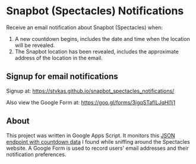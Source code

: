 # Snapbot (Spectacles) Notifications
Receive an email notification about Snapbot (Spectacles) when:
1. A new countdown begins, includes the date and time when the location will be revealed.
2. The Snapbot location has been revealed, includes the approximate address of the location in the email.

## Signup for email notifications

Signup at: https://stvkas.github.io/snapbot_spectacles_notifications/

Also view the Google Form at: https://goo.gl/forms/3igqSTafILJqHl1j1

## About
This project was written in Google Apps Script. It monitors this [JSON endpoint with countdown data](https://spectacles.com/locations) I found while sniffing around the Spectacles website. A Google Form is used to record users' email addresses and their notification preferences.
